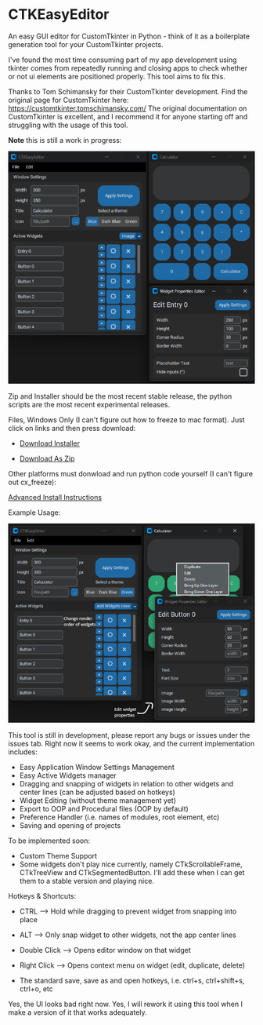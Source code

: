# CTKEasyEditor

An easy GUI editor for CustomTkinter in Python - think of it as a boilerplate generation tool for your CustomTkinter projects.

I've found the most time consuming part of my app development using tkinter comes from repeatedly running and closing apps to check whether or not ui elements are positioned properly. This tool aims to fix this.

Thanks to Tom Schimansky for their CustomTkinter development. Find the original page for CustomTkinter here: https://customtkinter.tomschimansky.com/
The original documentation on CustomTkinter is excellent, and I recommend it for anyone starting off and struggling with the usage of this tool.

**Note** this is still a work in progress:

![Alt text](/screenshots/ss1.png "Example Screenshot")

Zip and Installer should be the most recent stable release, the python scripts are the most recent experimental releases.

Files, Windows Only (I can't figure out how to freeze to mac format). Just click on links and then press download:

- [Download Installer](https://github.com/coding-beagle/CTKEasyEditor/blob/main/Files/installer-windows/CTkEasyEditor-1.0-win64.msi)

- [Download As Zip](https://github.com/coding-beagle/CTKEasyEditor/blob/main/Files/zip-windows/ctkeasyeditor.zip)

Other platforms must donwload and run python code yourself (I can't figure out cx_freeze):

[Advanced Install Instructions](documentation\install.md)

Example Usage:

![Alt text](/screenshots/usage1.png "Usage Screenshot")

This tool is still in development, please report any bugs or issues under the issues tab.
Right now it seems to work okay, and the current implementation includes:

- Easy Application Window Settings Management
- Easy Active Widgets manager
- Dragging and snapping of widgets in relation to other widgets and center lines (can be adjusted based on hotkeys)
- Widget Editing (without theme management yet)
- Export to OOP and Procedural files (OOP by default)
- Preference Handler (i.e. names of modules, root element, etc)
- Saving and opening of projects

To be implemented soon:

- Custom Theme Support
- Some widgets don't play nice currently, namely CTkScrollableFrame, CTkTreeView and CTkSegmentedButton. I'll add these when I can get them to a stable version and playing nice.

Hotkeys & Shortcuts:

- CTRL --> Hold while dragging to prevent widget from snapping into place
- ALT --> Only snap widget to other widgets, not the app center lines
- Double Click --> Opens editor window on that widget
- Right Click --> Opens context menu on widget (edit, duplicate, delete)

- The standard save, save as and open hotkeys, i.e. ctrl+s, ctrl+shift+s, ctrl+o, etc

Yes, the UI looks bad right now. Yes, I will rework it using this tool when I make a version of it that works adequately.
